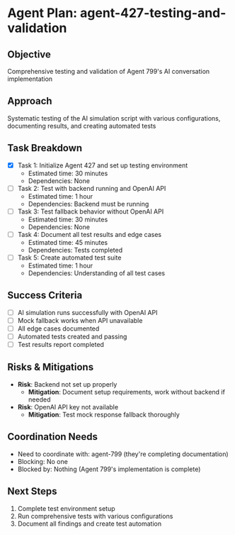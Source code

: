 # Agent Plan: agent-427-testing-and-validation

## Objective
Comprehensive testing and validation of Agent 799's AI conversation implementation

## Approach
Systematic testing of the AI simulation script with various configurations, documenting results, and creating automated tests

## Task Breakdown
- [x] Task 1: Initialize Agent 427 and set up testing environment
  - Estimated time: 30 minutes
  - Dependencies: None
- [ ] Task 2: Test with backend running and OpenAI API
  - Estimated time: 1 hour
  - Dependencies: Backend must be running
- [ ] Task 3: Test fallback behavior without OpenAI API
  - Estimated time: 30 minutes
  - Dependencies: None
- [ ] Task 4: Document all test results and edge cases
  - Estimated time: 45 minutes
  - Dependencies: Tests completed
- [ ] Task 5: Create automated test suite
  - Estimated time: 1 hour
  - Dependencies: Understanding of all test cases

## Success Criteria
- [ ] AI simulation runs successfully with OpenAI API
- [ ] Mock fallback works when API unavailable
- [ ] All edge cases documented
- [ ] Automated tests created and passing
- [ ] Test results report completed

## Risks & Mitigations
- **Risk**: Backend not set up properly
  - **Mitigation**: Document setup requirements, work without backend if needed
- **Risk**: OpenAI API key not available
  - **Mitigation**: Test mock response fallback thoroughly

## Coordination Needs
- Need to coordinate with: agent-799 (they're completing documentation)
- Blocking: No one
- Blocked by: Nothing (Agent 799's implementation is complete)

## Next Steps
1. Complete test environment setup
2. Run comprehensive tests with various configurations
3. Document all findings and create test automation